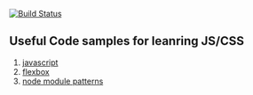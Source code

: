 [![Build Status](https://travis-ci.org/hozefaj/snippets.svg?branch=master)](https://travis-ci.org/hozefaj/snippets)

## Useful Code samples for leanring JS/CSS

1. [javascript](https://github.com/hozefaj/snippets/blob/master/javascript.md)
2. [flexbox](https://github.com/hozefaj/snippets/blob/master/flexbox.md)
3. [node module patterns](https://github.com/hozefaj/snippets/blob/master/moule-pattern.md)

